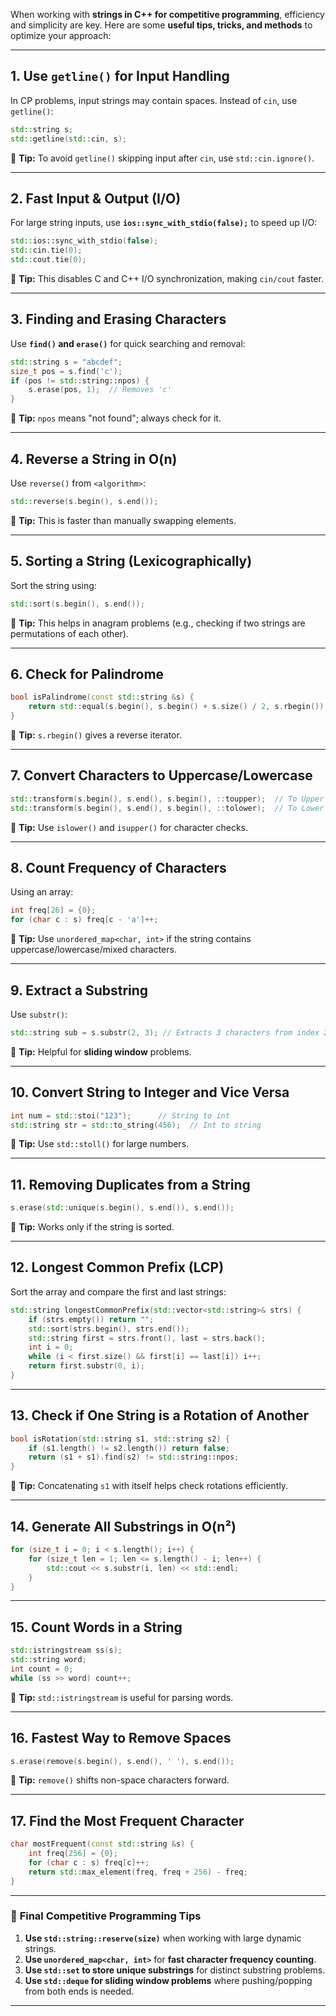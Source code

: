 When working with **strings in C++ for competitive programming**, efficiency and simplicity are key. Here are some **useful tips, tricks, and methods** to optimize your approach:

---

## **1. Use `getline()` for Input Handling**
In CP problems, input strings may contain spaces. Instead of `cin`, use `getline()`:
```cpp
std::string s;
std::getline(std::cin, s);
```
🔹 **Tip:** To avoid `getline()` skipping input after `cin`, use `std::cin.ignore()`.

---

## **2. Fast Input & Output (I/O)**
For large string inputs, use **`ios::sync_with_stdio(false);`** to speed up I/O:
```cpp
std::ios::sync_with_stdio(false);
std::cin.tie(0);
std::cout.tie(0);
```
🔹 **Tip:** This disables C and C++ I/O synchronization, making `cin/cout` faster.

---

## **3. Finding and Erasing Characters**
Use **`find()` and `erase()`** for quick searching and removal:
```cpp
std::string s = "abcdef";
size_t pos = s.find('c');
if (pos != std::string::npos) {
    s.erase(pos, 1);  // Removes 'c'
}
```
🔹 **Tip:** `npos` means "not found"; always check for it.

---

## **4. Reverse a String in O(n)**
Use `reverse()` from `<algorithm>`:
```cpp
std::reverse(s.begin(), s.end());
```

🔹 **Tip:** This is faster than manually swapping elements.

---

## **5. Sorting a String (Lexicographically)**
Sort the string using:
```cpp
std::sort(s.begin(), s.end());
```
🔹 **Tip:** This helps in anagram problems (e.g., checking if two strings are permutations of each other).

---

## **6. Check for Palindrome**
```cpp
bool isPalindrome(const std::string &s) {
    return std::equal(s.begin(), s.begin() + s.size() / 2, s.rbegin());
}
```
🔹 **Tip:** `s.rbegin()` gives a reverse iterator.

---

## **7. Convert Characters to Uppercase/Lowercase**
```cpp
std::transform(s.begin(), s.end(), s.begin(), ::toupper);  // To Upper
std::transform(s.begin(), s.end(), s.begin(), ::tolower);  // To Lower
```
🔹 **Tip:** Use `islower()` and `isupper()` for character checks.

---

## **8. Count Frequency of Characters**
Using an array:
```cpp
int freq[26] = {0};
for (char c : s) freq[c - 'a']++;
```
🔹 **Tip:** Use `unordered_map<char, int>` if the string contains uppercase/lowercase/mixed characters.

---

## **9. Extract a Substring**
Use `substr()`:
```cpp
std::string sub = s.substr(2, 3); // Extracts 3 characters from index 2
```
🔹 **Tip:** Helpful for **sliding window** problems.

---

## **10. Convert String to Integer and Vice Versa**
```cpp
int num = std::stoi("123");      // String to int
std::string str = std::to_string(456);  // Int to string
```
🔹 **Tip:** Use `std::stoll()` for large numbers.

---

## **11. Removing Duplicates from a String**
```cpp
s.erase(std::unique(s.begin(), s.end()), s.end());
```
🔹 **Tip:** Works only if the string is sorted.

---

## **12. Longest Common Prefix (LCP)**
Sort the array and compare the first and last strings:
```cpp
std::string longestCommonPrefix(std::vector<std::string>& strs) {
    if (strs.empty()) return "";
    std::sort(strs.begin(), strs.end());
    std::string first = strs.front(), last = strs.back();
    int i = 0;
    while (i < first.size() && first[i] == last[i]) i++;
    return first.substr(0, i);
}
```

---

## **13. Check if One String is a Rotation of Another**
```cpp
bool isRotation(std::string s1, std::string s2) {
    if (s1.length() != s2.length()) return false;
    return (s1 + s1).find(s2) != std::string::npos;
}
```
🔹 **Tip:** Concatenating `s1` with itself helps check rotations efficiently.

---

## **14. Generate All Substrings in O(n²)**
```cpp
for (size_t i = 0; i < s.length(); i++) {
    for (size_t len = 1; len <= s.length() - i; len++) {
        std::cout << s.substr(i, len) << std::endl;
    }
}
```

---

## **15. Count Words in a String**
```cpp
std::istringstream ss(s);
std::string word;
int count = 0;
while (ss >> word) count++;
```
🔹 **Tip:** `std::istringstream` is useful for parsing words.

---

## **16. Fastest Way to Remove Spaces**
```cpp
s.erase(remove(s.begin(), s.end(), ' '), s.end());
```
🔹 **Tip:** `remove()` shifts non-space characters forward.

---

## **17. Find the Most Frequent Character**
```cpp
char mostFrequent(const std::string &s) {
    int freq[256] = {0};
    for (char c : s) freq[c]++;
    return std::max_element(freq, freq + 256) - freq;
}
```

---

### 🚀 **Final Competitive Programming Tips**
1. **Use `std::string::reserve(size)`** when working with large dynamic strings.
2. **Use `unordered_map<char, int>`** for **fast character frequency counting**.
3. **Use `std::set` to store unique substrings** for distinct substring problems.
4. **Use `std::deque` for sliding window problems** where pushing/popping from both ends is needed.

---
